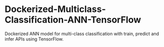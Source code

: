 # Dockerized-Multiclass-Classification-ANN-TensorFlow
Dockerized ANN model for multi-class classification with train, predict and infer APIs using TensorFlow.
